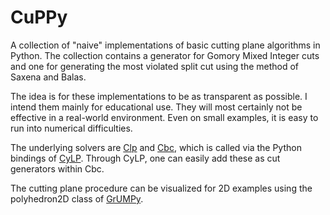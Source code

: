 CuPPy
=====

A collection of "naive" implementations of basic cutting plane algorithms in Python. The
collection contains a generator for Gomory Mixed Integer cuts and one for
generating the most violated split cut using the method of Saxena and Balas.

The idea is for these implementations to be as transparent as possible. I
intend them mainly for educational use. They will most certainly not be
effective in a real-world environment. Even on small examples, it is easy to
run into numerical difficulties. 

The underlying solvers are [Clp](https://projects.coin-or.org/Clp) and
[Cbc](https://projects.coin-or.org/Cbc), which is called via the Python
bindings of [CyLP](https://github.com/coin-or/CyLP). Through CyLP, one can
easily add these as cut generators within Cbc.

The cutting plane procedure can be visualized for 2D examples using the
polyhedron2D class of [GrUMPy](https://guthub.com/coin-or/GrUMPy).
